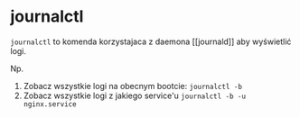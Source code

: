 # journalctl
`journalctl` to komenda korzystajaca z daemona [[journald]] aby wyświetlić logi.

Np.
1. Zobacz wszystkie logi na obecnym bootcie:
   `journalctl -b`
2. Zobacz wszystkie logi z jakiego service'u
   `journalctl -b -u nginx.service`
